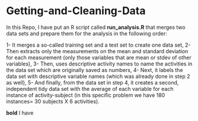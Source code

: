 # Getting-and-Cleaning-Data

In this Repo, I have put an R script called __run_analysis.R__ that merges two data sets and prepare them for the analysis in the following order:  

1- It merges a so-called training set and a test set to create one data set,
2- Then extracts only the measurements on the mean and standard deviation for each measurement (only those variables that are mean or stdev of other variables), 
3- Then, uses descriptive activity names to name the activities in the data set which are originally saved as numbers,
4- Next, it labels the data set with descriptive variable names (which was already done in step 2 as well), 
5- And finally, from the data set in step 4, it creates a second, independent tidy data set with the average of each variable for each instance of activity-subject (in this specific problem we have 180 instances= 30 subjects X 6 activities).

__bold__ I have 
